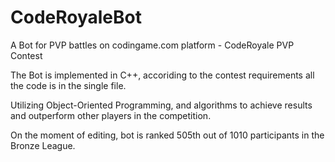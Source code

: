 # CodeRoyaleBot
A Bot for PVP battles on codingame.com platform - CodeRoyale PVP Contest

The Bot is implemented in C++, accoriding to the contest requirements all the code is in the single file.

Utilizing Object-Oriented Programming, and algorithms to achieve results and outperform other players in the competition.

On the moment of editing, bot is ranked 505th out of 1010 participants in the Bronze League.
